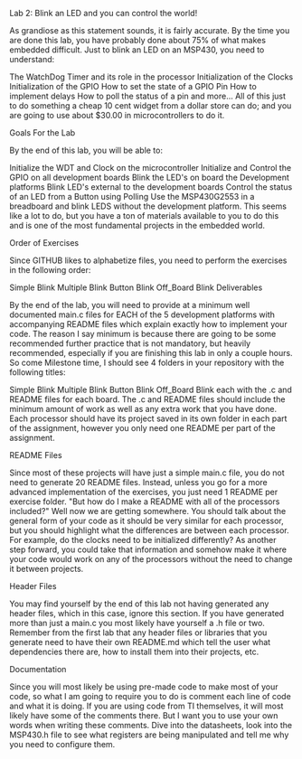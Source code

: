 Lab 2: Blink an LED and you can control the world!

As grandiose as this statement sounds, it is fairly accurate. By the time you are done this lab, you have probably done about 75% of what makes embedded difficult. Just to blink an LED on an MSP430, you need to understand:

The WatchDog Timer and its role in the processor
Initialization of the Clocks
Initialization of the GPIO
How to set the state of a GPIO Pin
How to implement delays
How to poll the status of a pin
and more...
All of this just to do something a cheap 10 cent widget from a dollar store can do; and you are going to use about $30.00 in microcontrollers to do it.

Goals For the Lab

By the end of this lab, you will be able to:

Initialize the WDT and Clock on the microcontroller
Initialize and Control the GPIO on all development boards
Blink the LED's on board the Development platforms
Blink LED's external to the development boards
Control the status of an LED from a Button using Polling
Use the MSP430G2553 in a breadboard and blink LEDS without the development platform.
This seems like a lot to do, but you have a ton of materials available to you to do this and is one of the most fundamental projects in the embedded world.

Order of Exercises

Since GITHUB likes to alphabetize files, you need to perform the exercises in the following order:

Simple Blink
Multiple Blink
Button Blink
Off_Board Blink
Deliverables

By the end of the lab, you will need to provide at a minimum well documented main.c files for EACH of the 5 development platforms with accompanying README files which explain exactly how to implement your code. The reason I say minimum is because there are going to be some recommended further practice that is not mandatory, but heavily recommended, especially if you are finishing this lab in only a couple hours. So come Milestone time, I should see 4 folders in your repository with the following titles:

Simple Blink
Multiple Blink
Button Blink
Off_Board Blink
each with the .c and README files for each board. The .c and README files should include the minimum amount of work as well as any extra work that you have done. Each processor should have its project saved in its own folder in each part of the assignment, however you only need one README per part of the assignment.

README Files

Since most of these projects will have just a simple main.c file, you do not need to generate 20 README files. Instead, unless you go for a more advanced implementation of the exercises, you just need 1 README per exercise folder. "But how do I make a README with all of the processors included?" Well now we are getting somewhere. You should talk about the general form of your code as it should be very similar for each processor, but you should highlight what the differences are between each processor. For example, do the clocks need to be initialized differently? As another step forward, you could take that information and somehow make it where your code would work on any of the processors without the need to change it between projects.

Header Files

You may find yourself by the end of this lab not having generated any header files, which in this case, ignore this section. If you have generated more than just a main.c you most likely have yourself a .h file or two. Remember from the first lab that any header files or libraries that you generate need to have their own README.md which tell the user what dependencies there are, how to install them into their projects, etc.

Documentation

Since you will most likely be using pre-made code to make most of your code, so what I am going to require you to do is comment each line of code and what it is doing. If you are using code from TI themselves, it will most likely have some of the comments there. But I want you to use your own words when writing these comments. Dive into the datasheets, look into the MSP430.h file to see what registers are being manipulated and tell me why you need to configure them.